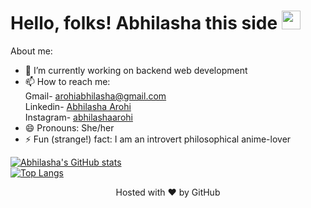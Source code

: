 # Hello, folks! Abhilasha this side <img src="https://raw.githubusercontent.com/MartinHeinz/MartinHeinz/master/wave.gif" width="30px">

About me:

- 🌱 I’m currently working on backend web development<!--- 🤔 I’m looking for help with Machine learning-->
- 📫 How to reach me: <br>
      Gmail- arohiabhilasha@gmail.com <br>
      Linkedin- <a href="https://www.linkedin.com/in/abhilashaarohi/">Abhilasha Arohi</a> <br>
      Instagram- <a href="https://www.instagram.com/abhilashaarohi/">abhilashaarohi</a>
- 😄 Pronouns: She/her
- ⚡ Fun (strange!) fact: I am an introvert philosophical anime-lover

[![Abhilasha's GitHub stats](https://github-readme-stats.vercel.app/api?username=arohiabhilasha&show_icons=true&theme=gotham&&hide=issues)](https://github.com/arohiabhilasha/github-readme-stats)<br>
[![Top Langs](https://github-readme-stats.vercel.app/api/top-langs/?username=arohiabhilasha&layout=compact&langs_count=6&theme=gotham)](https://github.com/arohiabhilasha/github-readme-stats)
















<p align="center">Hosted with ❤ by GitHub</p>

